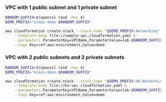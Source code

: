 ### VPC with 1 public subnet and 1 private subnet

```bash
RANDOM_SUFFIX=$(openssl rand -hex 4)
DEMO_PREFIX="mikes-demo-$RANDOM_SUFFIX"

aws cloudformation create-stack --stack-name "$DEMO_PREFIX-Networking" \
    --template-body file://sample-vpc.cloudformation.yaml \
    --parameters ParameterKey=VPCName,ParameterValue=lab-$RANDOM_SUFFIX-vpc  \
    --tags Key=ref:aws:environment,Value=demo
```

### VPC with 2 public subnets and 2 private subnets

```bash
RANDOM_SUFFIX=$(openssl rand -hex 4)
DEMO_PREFIX="mikes-demo-$RANDOM_SUFFIX"

aws cloudformation create-stack --stack-name "$DEMO_PREFIX-HA-Networking" \
    --template-body file://ha-vpc.cloudformation.yaml \
    --parameters ParameterKey=VPCName,ParameterValue=lab-$RANDOM_SUFFIX-vpc-ha  \
    --tags Key=ref:aws:environment,Value=demo
```
